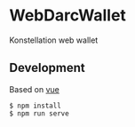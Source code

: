 # WebDarcWallet

Konstellation web wallet

## Development

Based on [vue](https://github.com/vuejs/vue)

```shell
$ npm install
$ npm run serve
```
